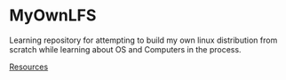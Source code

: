 # MyOwnLFS
Learning repository for attempting to build my own linux distribution from scratch while learning about OS and Computers in the process.

[Resources](https://github.com/useraid/MyOwnLFS/blob/main/Resources/README.md)